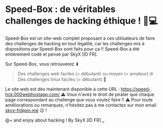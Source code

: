 # Speed-Box : de véritables challenges de hacking éthique ! 👑💻

Speed-Box est un site-web complet proposant à ces utilisateurs de faire des challenges de hacking en tout légalité, car les challenges mis à dispositions par Speed-Box sont faits pour ça !! Speed-Box a été entièrement codé et pensé par SkyX [ID FR].

Sur Speed-Box, vous retrouverez ⬇
> Des challenges web faciles (= débutant) ou moyen (= amateur) 🌐<br>
> Des challenges linux faciles (= débutant) 🐧 <br>

Le site web est dès maintenant disponible à cette URL : https://speed-hck.000webhostapp.com/
⚠ Vous n'avez le droit de pirater que chaque page correspondant au challenge que vous voulez faire !! ⚠
Pour toute améliorations ou remarques, n'hésitez pas à me contactez sur mon email <skyx-fr@pm.me> 😉 !

@+ and enjoy about hacking !
By SkyX [ID FR] **_**
